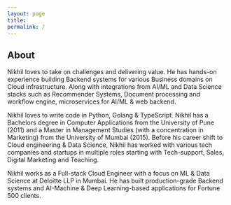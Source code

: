 ```yaml
---
layout: page
title: 
permalink: /
---
```


## About

Nikhil loves to take on challenges and delivering value. He has hands-on experience building Backend systems for various Business domains on Cloud infrastructure. Along with integrations from AI/ML and Data Science stacks such as Recommender Systems, Document processing and workflow engine, microservices for AI/ML & web backend. 

Nikhil loves to write code in Python, Golang & TypeScript.  Nikhil has a Bachelors degree in Computer Applications from the University of Pune (2011) and a Master in Management Studies (with a concentration in Marketing) from the University of Mumbai (2015). Before his career shift to Cloud engineering & Data Science, Nikhil has worked with various tech companies and startups in multiple roles starting with Tech-support, Sales, Digital Marketing and Teaching.

Nikhil works as a Full-stack Cloud Engineer with a focus on ML & Data Science at Deloitte LLP in Mumbai. He has built production-grade Backend systems and AI-Machine & Deep Learning-based applications for Fortune 500 ​clients.
